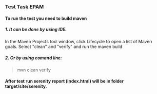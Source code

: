 ### Test Task EPAM
#### To run the test you need to build maven
##### 1. It can be done by using IDE. 
In the Maven Projects tool window, click Lifecycle to open a list of Maven goals. 
Select "clean" and "verify" and run the maven build
##### 2. Or by using comand line:
> mvn clean verify
#### After test run serenity report (index.html) will be in folder target/site/serenity.   
